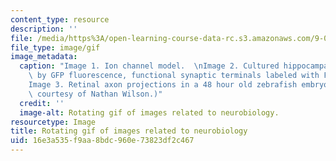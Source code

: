 ```yaml
---
content_type: resource
description: ''
file: /media/https%3A/open-learning-course-data-rc.s3.amazonaws.com/9-013j-cell-and-molecular-neurobiology-spring-2008/16e3a535f9aa8bdc960e73823df2c467_9-013js08.gif
file_type: image/gif
image_metadata:
  caption: "Image 1. Ion channel model.  \nImage 2. Cultured hippocampal neuron illuminated\
    \ by GFP fluorescence, functional synaptic terminals labeled with FM4-64.  \n\
    Image 3. Retinal axon projections in a 48 hour old zebrafish embryo.  \n(Images\
    \ courtesy of Nathan Wilson.)"
  credit: ''
  image-alt: Rotating gif of images related to neurobiology.
resourcetype: Image
title: Rotating gif of images related to neurobiology
uid: 16e3a535-f9aa-8bdc-960e-73823df2c467
---
```

